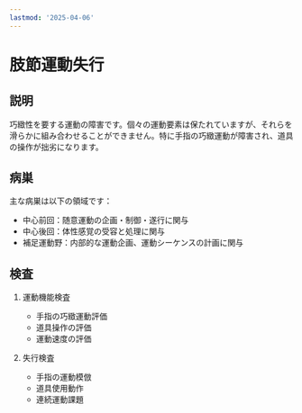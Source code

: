 ```yaml
---
lastmod: '2025-04-06'
---
```


# 肢節運動失行

## 説明
巧緻性を要する運動の障害です。個々の運動要素は保たれていますが、それらを滑らかに組み合わせることができません。特に手指の巧緻運動が障害され、道具の操作が拙劣になります。

## 病巣
主な病巣は以下の領域です：
- 中心前回：随意運動の企画・制御・遂行に関与
- 中心後回：体性感覚の受容と処理に関与
- 補足運動野：内部的な運動企画、運動シーケンスの計画に関与

## 検査
1. 運動機能検査
   - 手指の巧緻運動評価
   - 道具操作の評価
   - 運動速度の評価

2. 失行検査
   - 手指の運動模倣
   - 道具使用動作
   - 連続運動課題 
